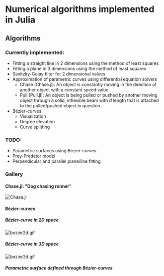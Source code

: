 # Numerical algorithms implemented in Julia

## Algorithms
### Currently implemented:
- Fitting a straight line in 2 dimensions using the method of least squares 
- Fitting a plane in 3 dimensions using the method of least squares 
- Savitzky-Golay filter for 2 dimensional values
- Approximation of parametric curves using differential equation solvers 
  - Chase (Chase.jl): An object is constantly moving in the direction of another object with a constant speed value.
  - Pull (Pull.jl): An object is being pulled or pushed by another moving object through a solid, inflexible beam with $d$ length that is attached to the pulled/pushed object in question.
- Bézier-curves:
  - Visualization
  - Degree elevation
  - Curve splitting

### TODO:
- Parametric surfaces using Bézier-curves
- Prey-Predator model
- Perpendicular and parallel plane/line fitting

### Gallery

#### Chase.jl: "Dog chasing runner"
![Chase.jl](Assets/chase_anim.gif)


#### Bézier-curves

##### Bézier-curve in 2D space
![bezier2d.gif](Assets/bezier2d.gif)

##### Bézier-curve in 3D space
![bezier3d.gif](Assets/bezier3d.gif)

##### Parametric surface defined through Bézier-curves